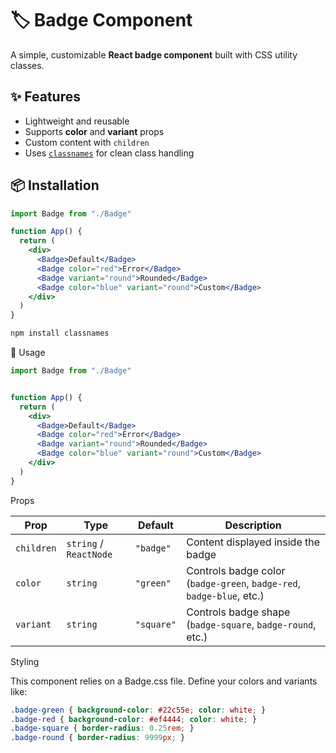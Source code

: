 # 🏷️ Badge Component

A simple, customizable **React badge component** built with CSS utility classes.

## ✨ Features
- Lightweight and reusable
- Supports **color** and **variant** props
- Custom content with `children`
- Uses [`classnames`](https://www.npmjs.com/package/classnames) for clean class handling

## 📦 Installation

```jsx
import Badge from "./Badge"

function App() {
  return (
    <div>
      <Badge>Default</Badge>
      <Badge color="red">Error</Badge>
      <Badge variant="round">Rounded</Badge>
      <Badge color="blue" variant="round">Custom</Badge>
    </div>
  )
}
```
```bash
npm install classnames
```
🚀 Usage
```jsx
import Badge from "./Badge"


function App() {
  return (
    <div>
      <Badge>Default</Badge>
      <Badge color="red">Error</Badge>
      <Badge variant="round">Rounded</Badge>
      <Badge color="blue" variant="round">Custom</Badge>
    </div>
  )
}
```
Props

| Prop       | Type                   | Default    | Description                                                           |
| ---------- | ---------------------- | ---------- | --------------------------------------------------------------------- |
| `children` | `string` / `ReactNode` | `"badge"`  | Content displayed inside the badge                                    |
| `color`    | `string`               | `"green"`  | Controls badge color (`badge-green`, `badge-red`, `badge-blue`, etc.) |
| `variant`  | `string`               | `"square"` | Controls badge shape (`badge-square`, `badge-round`, etc.)            |

Styling

This component relies on a Badge.css file.
Define your colors and variants like:
```css
.badge-green { background-color: #22c55e; color: white; }
.badge-red { background-color: #ef4444; color: white; }
.badge-square { border-radius: 0.25rem; }
.badge-round { border-radius: 9999px; }

